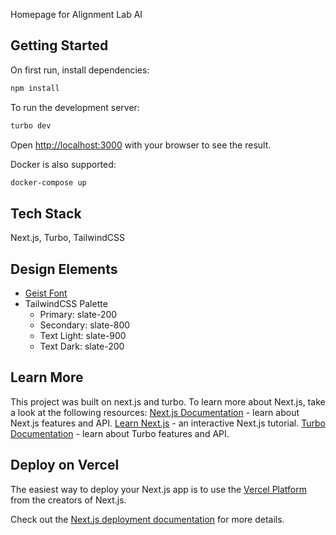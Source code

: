Homepage for Alignment Lab AI

## Getting Started

On first run, install dependencies:
```bash
npm install
```

To run the development server:
```bash
turbo dev
```
Open [http://localhost:3000](http://localhost:3000) with your browser to see the result.

Docker is also supported:
```bash
docker-compose up
```

## Tech Stack
Next.js, Turbo, TailwindCSS

## Design Elements
- [Geist Font](https://vercel.com/font)
- TailwindCSS Palette
  - Primary: slate-200
  - Secondary: slate-800
  - Text Light: slate-900
  - Text Dark: slate-200

## Learn More

This project was built on next.js and turbo. To learn more about Next.js, take a look at the following resources:
[Next.js Documentation](https://nextjs.org/docs) - learn about Next.js features and API.
[Learn Next.js](https://nextjs.org/learn) - an interactive Next.js tutorial.
[Turbo Documentation](https://turbo.vercel.app/docs) - learn about Turbo features and API.

## Deploy on Vercel
The easiest way to deploy your Next.js app is to use the [Vercel Platform](https://vercel.com/new?utm_medium=default-template&filter=next.js&utm_source=create-next-app&utm_campaign=create-next-app-readme) from the creators of Next.js.

Check out the [Next.js deployment documentation](https://nextjs.org/docs/deployment) for more details.
